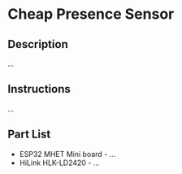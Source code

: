 # Cheap Presence Sensor

## Description
...

## Instructions
...

## Part List
- ESP32 MHET Mini board - ...
- HiLink HLK-LD2420 - ...
